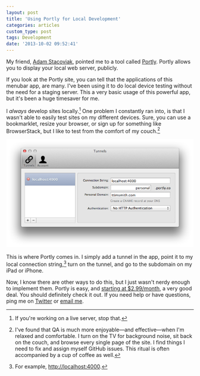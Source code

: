 ```yaml
---
layout: post
title: 'Using Portly for Local Development'
categories: articles
custom_type: post
tags: Development
date: '2013-10-02 09:52:41'
---
```

My friend, [Adam Stacoviak](http://adamstacoviak.com/), pointed me to a tool called [Portly](https://getportly.com/). Portly allows you to display your local web server, publicly. 

If you look at the Portly site, you can tell that the applications of this menubar app, are many. I've been using it to do local device testing without the need for a staging server. This a very basic usage of this powerful app, but it's been a huge timesaver for me.

I *always* develop sites locally.[^1] One problem I constantly ran into, is that I wasn't able to easily test sites on my different devices. Sure, you can use a bookmarklet, resize your browser, or sign up for something like BrowserStack, but I like to test from the comfort of my couch.[^2]

![Portly Preferences](/uploads/2013/10/portly-screenshot.png "Portly Preferences")

This is where Portly comes in. I simply add a tunnel in the app, point it to my local connection string,[^3] turn on the tunnel,  and go to the subdomain on my iPad or iPhone.

Now, I know there are other ways to do this, but I just wasn't nerdy enough to implement them. Portly is easy, and [starting at $2.99/month](https://getportly.com/plans), a very good deal. You should definitely check it out. If you need help or have questions, ping me on [Twitter](https://twitter.com/ttimsmith) or [email me](mailto:tim@theboldreport.net).


[^1]: If you're working on a live server, stop that.
[^2]: I've found that QA is much more enjoyable—and effective—when I'm relaxed and comfortable. I turn on the TV for background noise, sit back on the couch, and browse every single page of the site. I find things I need to fix and assign myself GitHub issues. This ritual is often accompanied by a cup of coffee as well.
[^3]: For example, <http://localhost:4000>.

